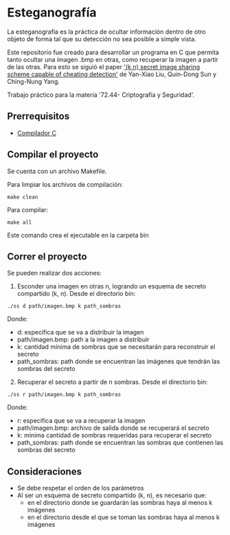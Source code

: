 # Esteganografía
La esteganografía es la práctica de ocultar información dentro de otro objeto de forma tal que su detección no sea posible a simple vista.

Este repositorio fue creado para desarrollar un programa en C que permita tanto ocultar una imagen .bmp en otras, como recuperar la imagen a partir de las otras. Para esto se siguió el paper ['(k,n) secret image sharing scheme capable of cheating detection'](https://jwcn-eurasipjournals.springeropen.com/articles/10.1186/s13638-018-1084-7#Sec8) de Yan-Xiao Liu, Quin-Dong Sun y Ching-Nung Yang.

Trabajo práctico para la materia '72.44- Criptografía y Seguridad'.

## Prerrequisitos
* [Compilador C](https://gcc.gnu.org/)

## Compilar el proyecto
Se cuenta con un archivo Makefile.

Para limpiar los archivos de compilación:
```
make clean
```
Para compilar:
```
make all
```
Este comando crea el ejecutable en la carpeta bin

## Correr el proyecto
Se pueden realizar dos acciones:

1. Esconder una imagen en otras n, logrando un esquema de secreto compartido (k, n). Desde el directorio bin:
```
./ss d path/imagen.bmp k path_sombras
```
Donde:    
* d: especifica que se va a distribuir la imagen
* path/imagen.bmp: path a la imagen a distribuir
* k: cantidad mínima de sombras que se necesitarán para reconstruir el secreto
* path_sombras: path donde se encuentran las imágenes que tendrán las sombras del secreto

2. Recuperar el secreto a partir de n sombras. Desde el directorio bin:
```
./ss r path/imagen.bmp k path_sombras
```
Donde:
* r: especifica que se va a recuperar la imagen
* path/imagen.bmp: archivo de salida donde se recuperará el secreto
* k: mínima cantidad de sombras requeridas para recuperar el secreto
* path_sombras: path donde se encuentran las sombras que contienen las sombras del secreto

## Consideraciones
* Se debe respetar el orden de los parámetros
* Al ser un esquema de secreto compartido (k, n), es necesario que:
    * en el directorio donde se guardarán las sombras haya al menos k imágenes
    * en el directorio desde el que se toman las sombras haya al menos k imágenes